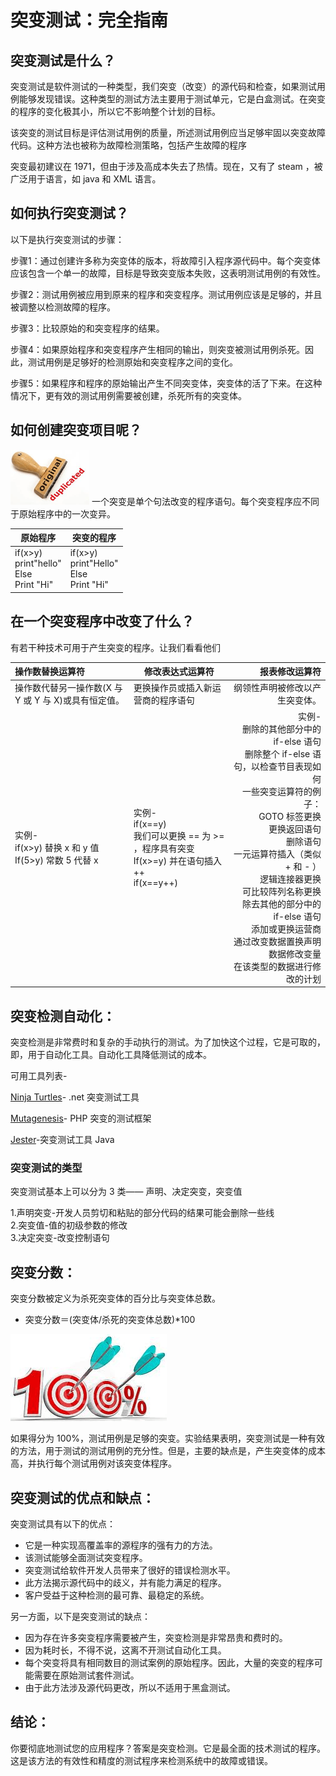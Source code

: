 # 突变测试：完全指南

## 突变测试是什么？

突变测试是软件测试的一种类型，我们突变（改变）的源代码和检查，如果测试用例能够发现错误。这种类型的测试方法主要用于测试单元，它是白盒测试。在突变的程序的变化极其小，所以它不影响整个计划的目标。

该突变的测试目标是评估测试用例的质量，所述测试用例应当足够牢固以突变故障代码。这种方法也被称为故障检测策略，包括产生故障的程序

突变最初建议在 1971，但由于涉及高成本失去了热情。现在，又有了 steam ，被广泛用于语言，如 java 和 XML 语言。

## 如何执行突变测试？

[](./images/m2.png)

以下是执行突变测试的步骤：

步骤1：通过创建许多称为突变体的版本，将故障引入程序源代码中。每个突变体应该包含一个单一的故障，目标是导致突变版本失败，这表明测试用例的有效性。

步骤2：测试用例被应用到原来的程序和突变程序。测试用例应该是足够的，并且被调整以检测故障的程序。

步骤3：比较原始的和突变程序的结果。

步骤4：如果原始程序和突变程序产生相同的输出，则突变被测试用例杀死。因此，测试用例是足够好的检测原始和突变程序之间的变化。

步骤5：如果程序和程序的原始输出产生不同突变体，突变体的活了下来。在这种情况下，更有效的测试用例需要被创建，杀死所有的突变体。

## 如何创建突变项目呢？

![](./images/m3.png) 一个突变是单个句法改变的程序语句。每个突变程序应不同于原始程序中的一次变异。

| 原始程序 | 	突变的程序 |
|---------|---------|
| if(x>y)<br/> print"hello" <br/>Else<br/>Print "Hi" | if(x>y)<br/> print"Hello"<br/>Else<br/>Print "Hi" |

## 在一个突变程序中改变了什么？

有若干种技术可用于产生突变的程序。让我们看看他们

| 操作数替换运算符 | 	修改表达式运算符 | 报表修改运算符 |
|:--------------|------------------|-----------:|
| 操作数代替另一操作数(X 与 Y 或 Y 与 X)或具有恒定值。 |	更换操作员或插入新运营商的程序语句  |	纲领性声明被修改以产生突变体。 |
| 实例- <br/> if(x>y) 替换 x 和 y 值  <br/> If(5>y) 常数 5 代替 x | 实例-  <br/>  if(x==y) <br/> 我们可以更换 == 为 >= ，程序具有突变 <br/> If(x>=y) 并在语句插入 ++ <br/> if(x==y++) |	实例- <br/> 删除的其他部分中的 if-else 语句 <br/> 删除整个 if-else 语句，以检查节目表现如何 <br/> 一些突变运算符的例子：<br/> GOTO 标签更换<br/>更换返回语句<br/>删除语句<br/>一元运算符插入（类似 + 和 - ）<br/>逻辑连接器更换<br/> 可比较阵列名称更换<br/>除去其他的部分中的 if-else 语句<br/>添加或更换运营商<br/>通过改变数据置换声明<br/> 数据修改变量<br/> 在该类型的数据进行修改的计划 |
 
## 突变检测自动化： 

突变检测是非常费时和复杂的手动执行的测试。为了加快这个过程，它是可取的，即，用于自动化工具。自动化工具降低测试的成本。

可用工具列表-

[Ninja Turtles](http://www.mutation-testing.net/)- .net 突变测试工具

[Mutagenesis](https://github.com/padraic/mutagenesis)- PHP 突变的测试框架

[Jester](http://jester.sourceforge.net/)-突变测试工具 Java

### 突变测试的类型

突变测试基本上可以分为 3 类—— 声明、决定突变，突变值

1.声明突变-开发人员剪切和粘贴的部分代码的结果可能会删除一些线  
2.突变值-值的初级参数的修改  
3.决定突变-改变控制语句

## 突变分数：

突变分数被定义为杀死突变体的百分比与突变体总数。

- 突变分数＝(突变体/杀死的突变体总数)*100

![](./images/m4.png)

如果得分为 100%，测试用例是足够的突变。实验结果表明，突变测试是一种有效的方法，用于测试的测试用例的充分性。但是，主要的缺点是，产生突变体的成本高，并执行每个测试用例对该突变体程序。

## 突变测试的优点和缺点：

突变测试具有以下的优点：

- 它是一种实现高覆盖率的源程序的强有力的方法。
- 该测试能够全面测试突变程序。
- 突变测试给软件开发人员带来了很好的错误检测水平。
- 此方法揭示源代码中的歧义，并有能力满足的程序。
- 客户受益于这种检测的最可靠、最稳定的系统。

另一方面，以下是突变测试的缺点：

- 因为存在许多突变程序需要被产生，突变检测是非常昂贵和费时的。
- 因为耗时长，不得不说，这离不开测试自动化工具。
- 每个突变将具有相同数目的测试案例的原始程序。因此，大量的突变的程序可能需要在原始测试套件测试。
- 由于此方法涉及源代码更改，所以不适用于黑盒测试。 

## 结论：

你要彻底地测试您的应用程序？答案是突变检测。它是最全面的技术测试的程序。这是该方法的有效性和精度的测试程序来检测系统中的故障或错误。